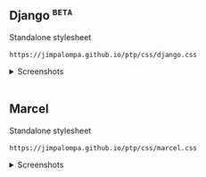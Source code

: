 ## Django <sup>`BETA`</sup>
Standalone stylesheet
```
https://jimpalompa.github.io/ptp/css/django.css
```
<details>
  <summary>Screenshots</summary>
  <sup>No previews available yet : (</sup>
</details>
<br>

## Marcel
Standalone stylesheet
```
https://jimpalompa.github.io/ptp/css/marcel.css
```
<details>
  <summary>Screenshots</summary>
  ![Marcel preview huge view](marcel/assets/previews/marcel_cover_view.jpg)
  ![Marcel preview huge view](marcel/assets/previews/marcel_huge_view.png)
  ![Marcel preview list view](marcel/assets/previews/marcel_list_view.png)
</details>
<br>
